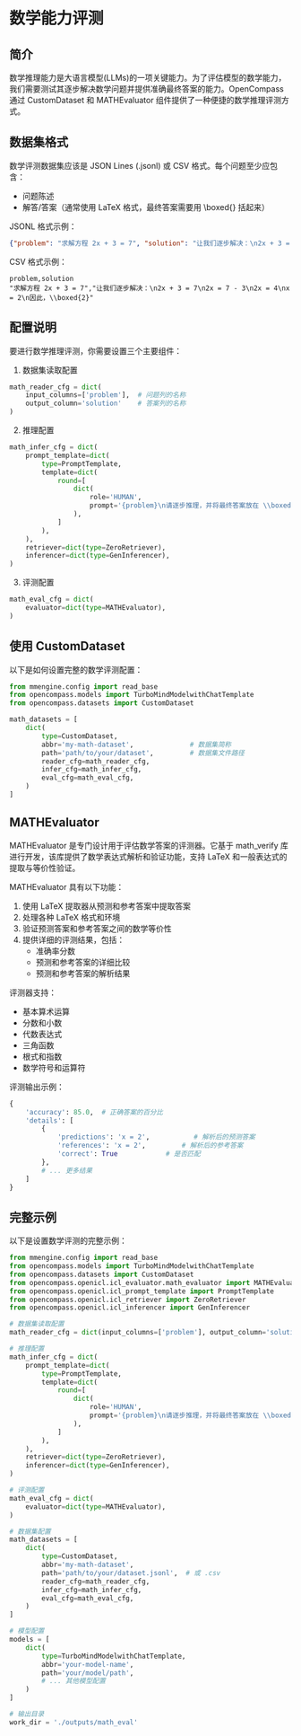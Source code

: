 # 数学能力评测

## 简介

数学推理能力是大语言模型(LLMs)的一项关键能力。为了评估模型的数学能力，我们需要测试其逐步解决数学问题并提供准确最终答案的能力。OpenCompass 通过 CustomDataset 和 MATHEvaluator 组件提供了一种便捷的数学推理评测方式。

## 数据集格式

数学评测数据集应该是 JSON Lines (.jsonl) 或 CSV 格式。每个问题至少应包含：

- 问题陈述
- 解答/答案（通常使用 LaTeX 格式，最终答案需要用 \\boxed{} 括起来）

JSONL 格式示例：

```json
{"problem": "求解方程 2x + 3 = 7", "solution": "让我们逐步解决：\n2x + 3 = 7\n2x = 7 - 3\n2x = 4\nx = 2\n因此，\\boxed{2}"}
```

CSV 格式示例：

```csv
problem,solution
"求解方程 2x + 3 = 7","让我们逐步解决：\n2x + 3 = 7\n2x = 7 - 3\n2x = 4\nx = 2\n因此，\\boxed{2}"
```

## 配置说明

要进行数学推理评测，你需要设置三个主要组件：

1. 数据集读取配置

```python
math_reader_cfg = dict(
    input_columns=['problem'],  # 问题列的名称
    output_column='solution'    # 答案列的名称
)
```

2. 推理配置

```python
math_infer_cfg = dict(
    prompt_template=dict(
        type=PromptTemplate,
        template=dict(
            round=[
                dict(
                    role='HUMAN',
                    prompt='{problem}\n请逐步推理，并将最终答案放在 \\boxed{} 中。',
                ),
            ]
        ),
    ),
    retriever=dict(type=ZeroRetriever),
    inferencer=dict(type=GenInferencer),
)
```

3. 评测配置

```python
math_eval_cfg = dict(
    evaluator=dict(type=MATHEvaluator),
)
```

## 使用 CustomDataset

以下是如何设置完整的数学评测配置：

```python
from mmengine.config import read_base
from opencompass.models import TurboMindModelwithChatTemplate
from opencompass.datasets import CustomDataset

math_datasets = [
    dict(
        type=CustomDataset,
        abbr='my-math-dataset',              # 数据集简称
        path='path/to/your/dataset',         # 数据集文件路径
        reader_cfg=math_reader_cfg,
        infer_cfg=math_infer_cfg,
        eval_cfg=math_eval_cfg,
    )
]
```

## MATHEvaluator

MATHEvaluator 是专门设计用于评估数学答案的评测器。它基于 math_verify 库进行开发，该库提供了数学表达式解析和验证功能，支持 LaTeX 和一般表达式的提取与等价性验证。

MATHEvaluator 具有以下功能：

1. 使用 LaTeX 提取器从预测和参考答案中提取答案
2. 处理各种 LaTeX 格式和环境
3. 验证预测答案和参考答案之间的数学等价性
4. 提供详细的评测结果，包括：
   - 准确率分数
   - 预测和参考答案的详细比较
   - 预测和参考答案的解析结果

评测器支持：

- 基本算术运算
- 分数和小数
- 代数表达式
- 三角函数
- 根式和指数
- 数学符号和运算符

评测输出示例：

```python
{
    'accuracy': 85.0,  # 正确答案的百分比
    'details': [
        {
            'predictions': 'x = 2',           # 解析后的预测答案
            'references': 'x = 2',         # 解析后的参考答案
            'correct': True            # 是否匹配
        },
        # ... 更多结果
    ]
}
```

## 完整示例

以下是设置数学评测的完整示例：

```python
from mmengine.config import read_base
from opencompass.models import TurboMindModelwithChatTemplate
from opencompass.datasets import CustomDataset
from opencompass.openicl.icl_evaluator.math_evaluator import MATHEvaluator
from opencompass.openicl.icl_prompt_template import PromptTemplate
from opencompass.openicl.icl_retriever import ZeroRetriever
from opencompass.openicl.icl_inferencer import GenInferencer

# 数据集读取配置
math_reader_cfg = dict(input_columns=['problem'], output_column='solution')

# 推理配置
math_infer_cfg = dict(
    prompt_template=dict(
        type=PromptTemplate,
        template=dict(
            round=[
                dict(
                    role='HUMAN',
                    prompt='{problem}\n请逐步推理，并将最终答案放在 \\boxed{} 中。',
                ),
            ]
        ),
    ),
    retriever=dict(type=ZeroRetriever),
    inferencer=dict(type=GenInferencer),
)

# 评测配置
math_eval_cfg = dict(
    evaluator=dict(type=MATHEvaluator),
)

# 数据集配置
math_datasets = [
    dict(
        type=CustomDataset,
        abbr='my-math-dataset',
        path='path/to/your/dataset.jsonl',  # 或 .csv
        reader_cfg=math_reader_cfg,
        infer_cfg=math_infer_cfg,
        eval_cfg=math_eval_cfg,
    )
]

# 模型配置
models = [
    dict(
        type=TurboMindModelwithChatTemplate,
        abbr='your-model-name',
        path='your/model/path',
        # ... 其他模型配置
    )
]

# 输出目录
work_dir = './outputs/math_eval'
```
